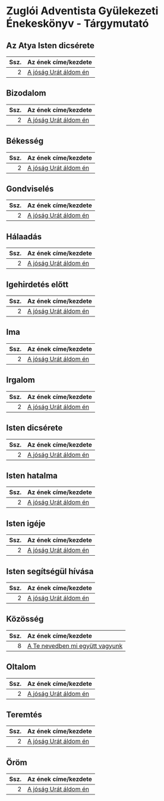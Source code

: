 # Zuglói Adventista Gyülekezeti Énekeskönyv - Tárgymutató

## Az Atya Isten dicsérete

| Ssz. | Az ének címe/kezdete |
| ---: | :------------------- |
| 2 | [A jóság Urát áldom én](../../collections/zugloi_adventista_gyulekezeti_enekeskonyv/002.xml) |

## Bizodalom

| Ssz. | Az ének címe/kezdete |
| ---: | :------------------- |
| 2 | [A jóság Urát áldom én](../../collections/zugloi_adventista_gyulekezeti_enekeskonyv/002.xml) |

## Békesség

| Ssz. | Az ének címe/kezdete |
| ---: | :------------------- |
| 2 | [A jóság Urát áldom én](../../collections/zugloi_adventista_gyulekezeti_enekeskonyv/002.xml) |

## Gondviselés

| Ssz. | Az ének címe/kezdete |
| ---: | :------------------- |
| 2 | [A jóság Urát áldom én](../../collections/zugloi_adventista_gyulekezeti_enekeskonyv/002.xml) |

## Hálaadás

| Ssz. | Az ének címe/kezdete |
| ---: | :------------------- |
| 2 | [A jóság Urát áldom én](../../collections/zugloi_adventista_gyulekezeti_enekeskonyv/002.xml) |

## Igehirdetés előtt

| Ssz. | Az ének címe/kezdete |
| ---: | :------------------- |
| 2 | [A jóság Urát áldom én](../../collections/zugloi_adventista_gyulekezeti_enekeskonyv/002.xml) |

## Ima

| Ssz. | Az ének címe/kezdete |
| ---: | :------------------- |
| 2 | [A jóság Urát áldom én](../../collections/zugloi_adventista_gyulekezeti_enekeskonyv/002.xml) |

## Irgalom

| Ssz. | Az ének címe/kezdete |
| ---: | :------------------- |
| 2 | [A jóság Urát áldom én](../../collections/zugloi_adventista_gyulekezeti_enekeskonyv/002.xml) |

## Isten dicsérete

| Ssz. | Az ének címe/kezdete |
| ---: | :------------------- |
| 2 | [A jóság Urát áldom én](../../collections/zugloi_adventista_gyulekezeti_enekeskonyv/002.xml) |

## Isten hatalma

| Ssz. | Az ének címe/kezdete |
| ---: | :------------------- |
| 2 | [A jóság Urát áldom én](../../collections/zugloi_adventista_gyulekezeti_enekeskonyv/002.xml) |

## Isten igéje

| Ssz. | Az ének címe/kezdete |
| ---: | :------------------- |
| 2 | [A jóság Urát áldom én](../../collections/zugloi_adventista_gyulekezeti_enekeskonyv/002.xml) |

## Isten segítségül hívása

| Ssz. | Az ének címe/kezdete |
| ---: | :------------------- |
| 2 | [A jóság Urát áldom én](../../collections/zugloi_adventista_gyulekezeti_enekeskonyv/002.xml) |

## Közösség

| Ssz. | Az ének címe/kezdete |
| ---: | :------------------- |
| 8 | [A Te nevedben mi együtt vagyunk](../../collections/zugloi_adventista_gyulekezeti_enekeskonyv/008.xml) |

## Oltalom

| Ssz. | Az ének címe/kezdete |
| ---: | :------------------- |
| 2 | [A jóság Urát áldom én](../../collections/zugloi_adventista_gyulekezeti_enekeskonyv/002.xml) |

## Teremtés

| Ssz. | Az ének címe/kezdete |
| ---: | :------------------- |
| 2 | [A jóság Urát áldom én](../../collections/zugloi_adventista_gyulekezeti_enekeskonyv/002.xml) |

## Öröm

| Ssz. | Az ének címe/kezdete |
| ---: | :------------------- |
| 2 | [A jóság Urát áldom én](../../collections/zugloi_adventista_gyulekezeti_enekeskonyv/002.xml) |

